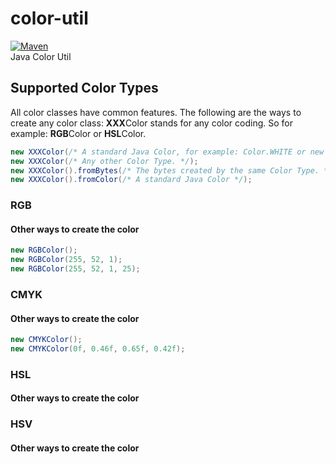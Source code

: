 # color-util
[![Maven](https://github.com/QuantumRange/color-util/actions/workflows/maven.yml/badge.svg)](https://github.com/QuantumRange/color-util/actions/workflows/maven.yml)
</br>
Java Color Util

## Supported Color Types
All color classes have common features.
The following are the ways to create any color class:
**XXX**Color stands for any color coding. So for example: **RGB**Color or **HSL**Color.
```java
new XXXColor(/* A standard Java Color, for example: Color.WHITE or new Color(5,255,20) */);
new XXXColor(/* Any other Color Type. */);
new XXXColor().fromBytes(/* The bytes created by the same Color Type. */);
new XXXColor().fromColor(/* A standard Java Color */);
```
### RGB
#### Other ways to create the color
```java
new RGBColor();
new RGBColor(255, 52, 1);
new RGBColor(255, 52, 1, 25);
```
### CMYK
#### Other ways to create the color
```java
new CMYKColor();
new CMYKColor(0f, 0.46f, 0.65f, 0.42f);
```
### HSL
#### Other ways to create the color
### HSV
#### Other ways to create the color